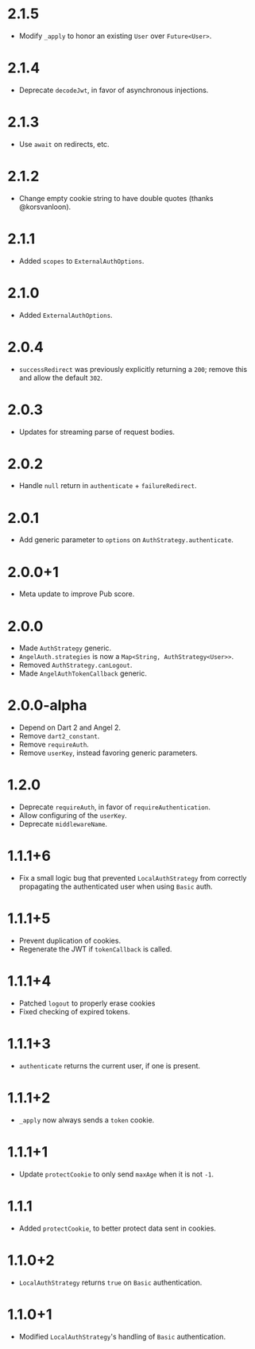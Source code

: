 # 2.1.5
* Modify `_apply` to honor an existing `User` over `Future<User>`.

# 2.1.4
* Deprecate `decodeJwt`, in favor of asynchronous injections.

# 2.1.3
* Use `await` on redirects, etc.

# 2.1.2
* Change empty cookie string to have double quotes (thanks @korsvanloon).

# 2.1.1
* Added `scopes` to `ExternalAuthOptions`.

# 2.1.0
* Added `ExternalAuthOptions`.

# 2.0.4
* `successRedirect` was previously explicitly returning a `200`; remove this and allow the default `302`.

# 2.0.3
* Updates for streaming parse of request bodies.

# 2.0.2
* Handle `null` return in `authenticate` + `failureRedirect`.

# 2.0.1
* Add generic parameter to `options` on `AuthStrategy.authenticate`.

# 2.0.0+1
* Meta update to improve Pub score.

# 2.0.0
* Made `AuthStrategy` generic.
* `AngelAuth.strategies` is now a `Map<String, AuthStrategy<User>>`.
* Removed `AuthStrategy.canLogout`.
* Made `AngelAuthTokenCallback` generic.

# 2.0.0-alpha
* Depend on Dart 2 and Angel 2.
* Remove `dart2_constant`.
* Remove `requireAuth`.
* Remove `userKey`, instead favoring generic parameters.

# 1.2.0
* Deprecate `requireAuth`, in favor of `requireAuthentication`.
* Allow configuring of the `userKey`.
* Deprecate `middlewareName`.

# 1.1.1+6
* Fix a small logic bug that prevented `LocalAuthStrategy`
from correctly propagating the authenticated user when
using `Basic` auth.

# 1.1.1+5
* Prevent duplication of cookies.
* Regenerate the JWT if `tokenCallback` is called.

# 1.1.1+4
* Patched `logout` to properly erase cookies
* Fixed checking of expired tokens.

# 1.1.1+3
* `authenticate` returns the current user, if one is present.

# 1.1.1+2
* `_apply` now always sends a `token` cookie.

# 1.1.1+1
* Update `protectCookie` to only send `maxAge` when it is not `-1`.

# 1.1.1
* Added `protectCookie`, to better protect data sent in cookies.

# 1.1.0+2
* `LocalAuthStrategy` returns `true` on `Basic` authentication.

# 1.1.0+1
* Modified `LocalAuthStrategy`'s handling of `Basic` authentication.
